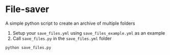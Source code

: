 # File-saver
A simple python script to create an archive of multiple folders

1. Setup your ```save_files.yml``` using ```save_files_example.yml``` as an example
2. Call ```save_files.py``` in the ```save_files.yml``` folder
```bash
python save_files.py 
```